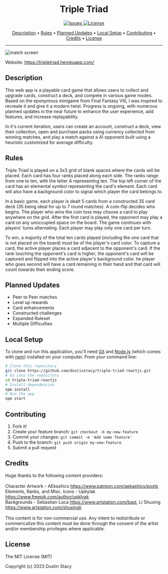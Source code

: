 <h1 align="center">Triple Triad</h1>

<p align="center">
  <a href="https://github.com/dustinstacy/triple-triad-reactjs/issues">
    <img src="https://img.shields.io/badge/Issues-5-yellow" alt="Issues">
  </a>
  <a href="#license">
    <img src="https://img.shields.io/badge/License-MIT-brightgreen" alt="License">
  </a>
</p>

<p align="center">
  <a href="#description">Description</a> •
  <a href="#rules">Rules</a> •
  <a href="#planned-updates">Planned Updates</a> •
  <a href="#local-setup">Local Setup</a> •
  <a href="#contributing">Contributing</a> •
  <a href="#credits">Credits</a> •
  <a href="#license">License</a>
</p>

---

![match screen](https://www.thedustinstacy.com/static/media/triad.059953b9c512112c1e39.png)

Website: <https://tripletriad.herokuapp.com/>

## Description

This web app is a playable card game that allows users to collect and upgrade
cards, construct a deck, and compete in various game modes. Based on the
eponymous minigame from Final Fantasy VIII, I was inspired to recreate it and
give it a modern twist. Progress is ongoing, with numerous planned updates in
the near future to enhance the user experience, add features, and increase
replayability.

In it's current iteration, users can create an account, construct a deck, view
their collection, open and purchase packs using currency collected from winning
matches, and play a match against a AI opponent built using a heuristic
customized for average difficulty.

## Rules

Triple Triad is played on a 3x3 grid of blank spaces where the cards will be
placed. Each card has four ranks placed along each side. The ranks range from
one to ten, with the letter A representing ten. The top left corner of the card
has an elemental symbol representing the card's element. Each card will also
have a background color to signal which player the card belongs to.

In a basic game, each player is dealt 5 cards from a constructed 35 card deck
(35 being ideal for up to 7 round matches). A coin-flip decides who begins. The
player who wins the coin toss may choose a card to play anywhere on the grid.
After the first card is played, the opponent may play a card on any unoccupied
space on the board. The game continues with players' turns alternating. Each
player may play only one card per turn.

To win, a majority of the total ten cards played (including the one card that is
not placed on the board) must be of the player's card color. To capture a card,
the active player places a card adjacent to the opponent's card. If the rank
touching the opponent's card is higher, the opponent's card will be captured and
flipped into the active player's background color. he player who goes second
will have a card remaining in their hand and that card will count towards their
ending score.

## Planned Updates

-   Peer to Peer matches
-   Level up rewards
-   Card enhancements
-   Constructed challenges
-   Expanded Ruleset
-   Multiple Difficulties

## Local Setup

To clone and run this application, you'll need [Git](https://git-scm.com) and
[Node.js](https://nodejs.org/en/download/) (which comes with
[npm](http://npmjs.com)) installed on your computer. From your command line:

```bash
# Clone this repository
git clone https://github.com/dustinstacy/triple-triad-reactjs.git
# Go into the repository
cd triple-triad-reactjs
# Install dependencies
npm install
# Run the app
npm start
```

## Contributing

1. Fork it!
2. Create your feature branch: `git checkout -b my-new-feature`
3. Commit your changes: `git commit -m 'Add some feature'`
4. Push to the branch: `git push origin my-new-feature`
5. Submit a pull request

## Credits

Huge thanks to the following content providers: </br> </br> Character Artwork -
AEkashics <https://www.patreon.com/aekashics/posts> </br> Elements, Ranks, and
Misc. Icons - Upkylak <https://www.freepik.com/author/upklyak> </br>
Backgrounds - Sebastian Luca <https://www.artstation.com/bast>, Li Shuxing
<https://www.artstation.com/shuxingli> </br> </br> This content is for
non-commercial use. Any intent to redistribute or commericalize this content
must be done through the consent of the artist and/or membership privileges
where applicable.

## License

The MIT License (MIT)

Copyright (c) 2023 Dustin Stacy
